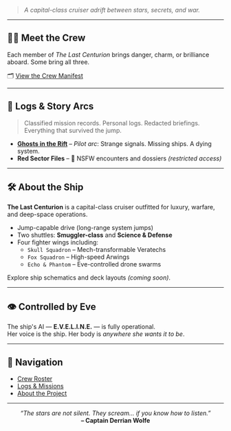 > *A capital-class cruiser adrift between stars, secrets, and war.*

---

## 👩‍🚀 Meet the Crew
Each member of *The Last Centurion* brings danger, charm, or brilliance aboard. Some bring all three.

🗂️ [View the Crew Manifest](./crew/)

---

## 📖 Logs & Story Arcs

> Classified mission records. Personal logs. Redacted briefings.  
> Everything that survived the jump.

- **[Ghosts in the Rift](./logs/ghosts-in-the-rift.md)** – *Pilot arc*: Strange signals. Missing ships. A dying system.
- **Red Sector Files** – 🔞 NSFW encounters and dossiers *(restricted access)*

---

## 🛠️ About the Ship

**The Last Centurion** is a capital-class cruiser outfitted for luxury, warfare, and deep-space operations.

- Jump-capable drive (long-range system jumps)
- Two shuttles: **Smuggler-class** and **Science & Defense**
- Four fighter wings including:
  - `Skull Squadron` – Mech-transformable Veratechs
  - `Fox Squadron` – High-speed Arwings
  - `Echo & Phantom` – Eve-controlled drone swarms

Explore ship schematics and deck layouts *(coming soon)*.

---

## 👁️ Controlled by Eve

The ship's AI — **E.V.E.L.I.N.E.** — is fully operational.  
Her voice is the ship. Her body is *anywhere she wants it to be*.

---

## 🧭 Navigation

- [Crew Roster](./crew/)
- [Logs & Missions](./logs/)
- [About the Project](./about.md)

---

<p align="center">
  <em>“The stars are not silent. They scream... if you know how to listen.”</em><br>
  <strong>– Captain Derrian Wolfe</strong>
</p>
